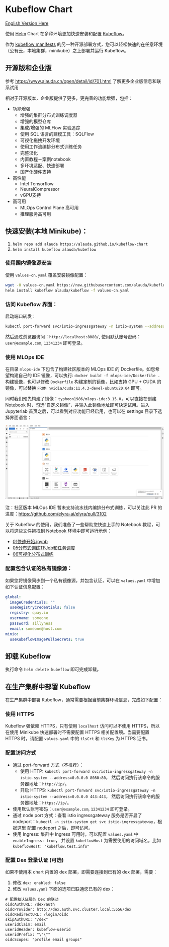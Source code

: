 # Kubeflow Chart

[English Version Here](./README-en.md)

使用 [Helm](https://helm.sh/) Chart 在多种环境更加快速安装和配置 [Kubeflow](https://www.kubeflow.org/)。

作为 [kubeflow manifests](https://github.com/kubeflow/manifests) 的另一种开源部署方式，您可以轻松快速的在任意环境（公有云，本地集群，minikube）之上部署并运行 Kubeflow。

## 开源版和企业版

参考 https://www.alauda.cn/open/detail/id/701.html 了解更多企业版信息和联系试用

相对于开源版本，企业版提供了更多，更完善的功能增强，包括：
- 功能增强
  - 增强的集群分布式训练调度器
  - 增强的模型仓库
  - 集成/增强的 MLFlow 实验追踪
  - 使用 SQL 语言的建模工具：SQLFlow
  - 可视化拖拽开发环境
  - 使用工作流编排分布式训练任务
  - 完整汉化
  - 内置教程＋案例notebook
  - 多环境适配、快速部署
  - 国产化硬件支持
- 高性能
  - Intel Tensorflow 
  - NeuralCompressor
  - vGPU支持
- 高可用
  - MLOps Control Plane 高可用
  - 推理服务高可用


## 快速安装(本地 Minikube)：

1. `helm repo add alauda https://alauda.github.io/kubeflow-chart`
1. `helm install kubeflow alauda/kubeflow`

### 使用国内镜像源安装

使用 `values-cn.yaml` 覆盖安装镜像配置：

```bash
wget -O values-cn.yaml https://raw.githubusercontent.com/alauda/kubeflow-chart/main/values-cn.yaml
helm install kubeflow alauda/kubeflow -f values-cn.yaml
```

### 访问 Kubeflow 界面：

启动端口转发：

```bash
kubectl port-forward svc/istio-ingressgateway -n istio-system --address=0.0.0.0 8080:80
```

然后通过浏览器访问：`http://localhost:8080/`, 使用默认账号密码：`user@example.com`, `12341234` 即可登录。

### 使用 MLOps IDE

在目录 `mlops-ide` 下包含了构建社区版本的 MLOps IDE 的 Dockerfile。如您希望构建自己的 IDE 镜像，可以执行: `docker build -f mlops-ide/Dockerfile .` 构建镜像，也可以修改 `Dockerfile` 构建定制的镜像，比如支持 GPU + CUDA 的镜像，可以替换 `FROM nvidia/cuda:11.4.3-devel-ubuntu20.04` 即可。

同时我们预先构建了镜像：`typhoon1986/mlops-ide:3.15.0`，可以直接在创建 Notebook 时，勾选“自定义镜像”，并输入此镜像地址即可快速试用。进入 Jupyterlab 首页之后，可以看到对应功能已经启用，也可以在 settings 目录下选择界面语言：

![](doc/img/mlops-ide.png)

注：社区版本 MLOps IDE 暂未支持流水线内编排分布式训练，可以关注此 PR 的进度：https://github.com/elyra-ai/elyra/pull/3102

关于 Kubeflow 的使用，我们准备了一些帮助您快速上手的 Notebook 教程，可以将这些文件拖拽到 Notebook 环境中即可运行示例：

- [01快速开始.ipynb](examples/01%E5%BF%AB%E9%80%9F%E5%BC%80%E5%A7%8B.ipynb)
- [05分布式训练TFJob和任务调度](examples/05%E5%88%86%E5%B8%83%E5%BC%8F%E8%AE%AD%E7%BB%83TFJob%E5%92%8C%E4%BB%BB%E5%8A%A1%E8%B0%83%E5%BA%A6.ipynb)
- [06可视化分布式训练](examples/06%E5%8F%AF%E8%A7%86%E5%8C%96%E5%88%86%E5%B8%83%E5%BC%8F%E8%AE%AD%E7%BB%83.ipynb)

### 配置包含认证的私有镜像源：

如果您将镜像同步到一个私有镜像源，并包含认证，可以在 `values.yaml` 中增加如下认证信息配置：

```yaml
global:
  imageCredentials: ""
  useRegistryCredentials: false
  registry: quay.io
  username: someone
  password: sillyness
  email: someone@host.com
minio:
  useKubeflowImagePullSecrets: true
```

## 卸载 Kubeflow

执行命令 `helm delete kubeflow` 即可完成卸载。

## 在生产集群中部署 Kubeflow

在生产集群中部署 Kubeflow，通常需要根据当前集群环境信息，完成如下配置：

### 使用 HTTPS

Kubeflow 强依赖 HTTPS，只有使用 `localhost` 访问可以不使用 HTTPS，所以在使用 Minikube 快速部署时不需要配置 HTTPS 相关配置项。当需要配置 HTTPS 时，请配置 `values.yaml` 中的 `tlsCrt` 和 `tlsKey` 为 HTTPS 证书。

### 配置访问方式

- 通过 port-forward 方式（不推荐）：
  - 使用 HTTP: `kubectl port-forward svc/istio-ingressgateway -n istio-system --address=0.0.0.0 8080:80`， 然后访问执行该命令的服务器地址：`http://ip/`。
  - 开启 HTTPS: `kubectl port-forward svc/istio-ingressgateway -n istio-system --address=0.0.0.0 443:443`， 然后访问执行该命令的服务器地址：`https://ip/`。
- 使用默认账号密码：`user@example.com`, `12341234` 即可登录。
- 通过 node port 方式：查看 istio ingressgateway 服务是否开启了 nodeport：`kubectl -n istio-system get svc istio-ingressgateway`，根据[这里](https://kubernetes.io/zh/docs/concepts/services-networking/service/#type-nodeport) 配置 nodeport 之后，即可访问。
- 使用 Ingress: 集群中 Ingress 可用时，可以配置 `values.yaml` 中 `enableIngress: true`， 并设置 `kubeflowHost`
  为需要使用的访问域名，比如 `kubeflowHost: "kubeflow.test.info"`

### 配置 Dex 登录认证 (可选)

如果不使用本 chart 内置的 dex 部署，即需要连接到已有的 dex 部署，需要：

1. 修改 `dex: enabled: false`
2. 修改 `values.yaml` 下面的选项已联通您已有的 dex：
```
# 配置和认证服务 Dex 的联动
oidcAuthURL: /dex/auth
oidcProvider: http://dex.auth.svc.cluster.local:5556/dex
oidcRedirectURL: /login/oidc
skipAuthURI: "/dex"
useridClaim: email
useridHeader: kubeflow-userid
useridPrefix: "\"\""
oidcScopes: "profile email groups"
```

